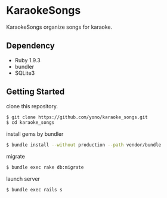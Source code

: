 # KaraokeSongs

KaraokeSongs organize songs for karaoke.

## Dependency

* Ruby 1.9.3
* bundler
* SQLite3

## Getting Started

clone this repository.

```bash
$ git clone https://github.com/yono/karaoke_songs.git
$ cd karaoke_songs
```

install gems by bundler

```bash
$ bundle install --without production --path vendor/bundle
```

migrate

```bash
$ bundle exec rake db:migrate
```

launch server

```bash
$ bundle exec rails s
```
